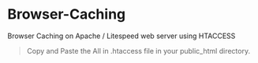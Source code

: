 # Browser-Caching

Browser Caching on Apache / Litespeed web server using HTACCESS

> Copy and Paste the All in .htaccess file in your public_html directory.
